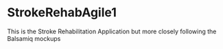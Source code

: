 # StrokeRehabAgile1
This is the Stroke Rehabilitation Application but more closely following the Balsamiq mockups
